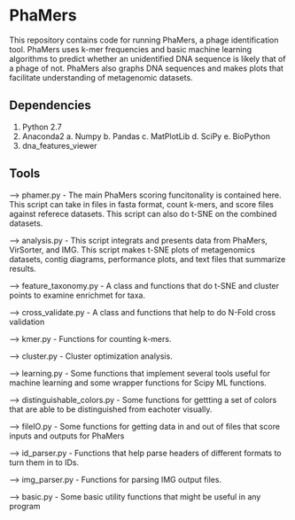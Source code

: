 # PhaMers

This repository contains code for running PhaMers, a phage identification tool. PhaMers uses k-mer frequencies and basic machine learning algorithms to predict whether an unidentified DNA sequence is likely that of a phage of not. PhaMers also graphs DNA sequences and makes plots that facilitate understanding of metagenomic datasets.


## Dependencies

1. Python 2.7
2. Anaconda2
	a. Numpy
	b. Pandas
	c. MatPlotLib
	d. SciPy
	e. BioPython
3. dna_features_viewer

## Tools

--> phamer.py - The main PhaMers scoring funcitonality is contained here. This script can take in files in fasta format, count k-mers, and score files against referece datasets. This script can also do t-SNE on the combined datasets.

--> analysis.py - This script integrats and presents data from PhaMers, VirSorter, and IMG. This script makes t-SNE plots of metagenomics datasets, contig diagrams, performance plots, and text files that summarize results.

--> feature_taxonomy.py - A class and functions that do t-SNE and cluster points to examine enrichmet for taxa.

--> cross_validate.py - A class and functions that help to do N-Fold cross validation

--> kmer.py - Functions for counting k-mers.

--> cluster.py - Cluster optimization analysis.

--> learning.py - Some functions that implement several tools useful for machine learning and some wrapper functions for Scipy ML functions.

--> distinguishable_colors.py - Some functions for gettting a set of colors that are able to be distinguished from eachoter visually.

--> fileIO.py - Some functions for getting data in and out of files that score inputs and outputs for PhaMers

--> id_parser.py - Functions that help parse headers of different formats to turn them in to IDs.

--> img_parser.py - Functions for parsing IMG output files.

--> basic.py - Some basic utility functions that might be useful in any program
